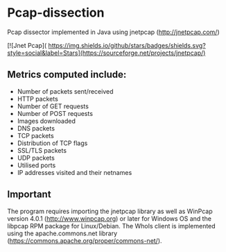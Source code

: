 # Pcap-dissection
Pcap dissector implemented in Java using jnetpcap (http://jnetpcap.com/)

[![Jnet Pcap](	https://img.shields.io/github/stars/badges/shields.svg?style=social&label=Stars](https://sourceforge.net/projects/jnetpcap/)


## Metrics computed include:
* Number of packets sent/received
* HTTP packets
* Number of GET requests
* Number of POST requests
* Images downloaded
* DNS packets
* TCP packets
* Distribution of TCP flags
* SSL/TLS packets
* UDP packets
* Utilised ports
* IP addresses visited and their netnames

## Important 
The program requires importing the jnetpcap library as well as WinPcap version 4.0.1 (http://www.winpcap.org) or later for Windows OS and the libpcap RPM package for Linux/Debian. The WhoIs client is implemented using the apache.commons.net library (https://commons.apache.org/proper/commons-net/).

